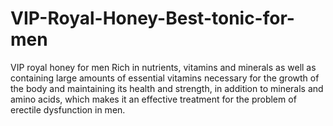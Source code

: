 # VIP-Royal-Honey-Best-tonic-for-men
VIP royal honey for men Rich in nutrients, vitamins and minerals as well as containing large amounts of essential vitamins necessary for the growth of the body and maintaining its health and strength, in addition to minerals and amino acids, which makes it an effective treatment for the problem of erectile dysfunction in men.
